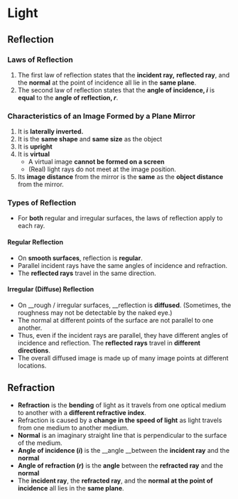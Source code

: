 # Light

## Reflection

### Laws of Reflection

1. The first law of reflection states that the __incident ray,__ __reflected ray__, and the __normal__ at the point of incidence all lie in the __same plane__.
2. The second law of reflection states that the __angle of incidence, $i$__ is __equal__ to the __angle of reflection, $r$__.

### Characteristics of an Image Formed by a Plane Mirror

1. It is __laterally inverted.__
2. It is the __same shape__ and __same size__ as the object
3. It is __upright__
4. It is __virtual__
    - A virtual image __cannot be formed on a screen__
    - (Real) light rays do not meet at the image position.
5. Its __image distance__ from the mirror is the __same__ as the __object distance__ from the mirror.

### Types of Reflection

- For __both__ regular and irregular surfaces, the laws of reflection apply to each ray.

#### Regular Reflection

- On __smooth surfaces__, reflection is __regular__.
- Parallel incident rays have the same angles of incidence and refraction.
- The __reflected rays__ travel in the same direction.

#### Irregular (Diffuse) Reflection

- On __rough / irregular surfaces, __reflection is __diffused__. (Sometimes, the roughness may not be detectable by the naked eye.)
- The normal at different points of the surface are not parallel to one another.
- Thus, even if the incident rays are parallel, they have different angles of incidence and reflection. The __reflected rays__ travel in __different directions__.
- The overall diffused image is made up of many image points at different locations.

## Refraction

- __Refraction__ is the __bending__ of light as it travels from one optical medium to another with a __different refractive index__.
- Refraction is caused by a __change in the speed of light__ as light travels from one medium to another medium.
- __Normal__ is an imaginary straight line that is perpendicular to the surface of the medium.
- __Angle of incidence ($i$)__ is the __angle __between the __incident ray__ and the __normal__
- __Angle of refraction ($r$)__ is the __angle__ between the __refracted ray__ and the __normal__
- The __incident ray__, the __refracted ray__, and the __normal at the point of incidence__ all lies in the __same plane__.
